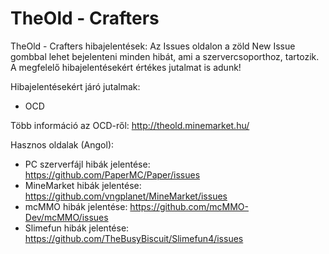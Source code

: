 # TheOld - Crafters
TheOld - Crafters hibajelentések:
Az Issues oldalon a zöld New Issue gombbal lehet bejelenteni minden hibát, ami a szervercsoporthoz, tartozik.
A megfelelő hibajelentésekért értékes jutalmat is adunk!

Hibajelentésekért járó jutalmak:
- OCD

Több információ az OCD-ről: http://theold.minemarket.hu/


Hasznos oldalak (Angol):
- PC szerverfájl hibák jelentése: https://github.com/PaperMC/Paper/issues
- MineMarket hibák jelentése: https://github.com/vngplanet/MineMarket/issues
- mcMMO hibák jelentése: https://github.com/mcMMO-Dev/mcMMO/issues
- Slimefun hibák jelentése: https://github.com/TheBusyBiscuit/Slimefun4/issues
